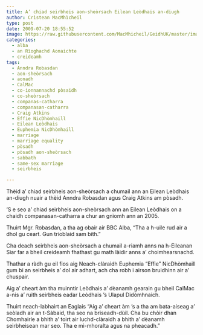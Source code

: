 ```yaml
---
title: A’ chiad seirbheis aon-sheòrsach Eilean Leòdhais an-diugh
author: Crìstean MacMhìcheil
type: post
date: 2009-07-20 18:55:52
image: https://raw.githubusercontent.com/MacMhicheil/GeidhUK/master/images/.jpg
categories:
  - alba
  - an Rìoghachd Aonaichte
  - creideamh
tags:
  - Anndra Robasdan
  - aon-sheòrsach
  - aonadh
  - CalMac
  - co-ionnannachd pòsaidh
  - co-sheòrsach
  - companas-catharra
  - companasan-catharra
  - Craig Atkins
  - Effie NicDhòmhaill
  - Eilean Leòdhais
  - Euphemia NicDhòmhaill
  - marriage
  - marriage equality
  - pòsadh
  - pòsadh aon-sheòrsach
  - sabbath
  - same-sex marriage
  - seirbheis

---
```

Thèid a&#8217; chiad seirbheis aon-sheòrsach a chumail ann an Eilean Leòdhais an-diugh nuair a thèid Anndra Robasdan agus Craig Atkins am pòsadh.

<!--more-->

&#8216;S e seo a&#8217; chiad seirbheis aon-sheòrsach ann an Eilean Leòdhais on a chaidh companasan-catharra a chur an gnìomh ann an 2005.

Thuirt Mgr. Robasdan, a tha ag obair air BBC Alba, &#8220;Tha a h-uile rud air a dhol gu ceart. Gun trioblaid sam bith.&#8221;

Cha deach seirbheis aon-sheòrsach a chumail a-riamh anns na h-Eileanan Siar far a bheil creideamh fhathast gu math làidir anns a&#8217; choimhearsnachd.

Thathar a ràdh gu eil fios aig Neach-clàraidh Euphemia &#8220;Effie&#8221; NicDhòmhaill gum bi an seirbheis a&#8217; dol air adhart, ach cha robh i airson bruidhinn air a&#8217; chuspair.

Aig a&#8217; cheart àm tha muinntir Leòdhais a&#8217; dèanamh gearain gu bheil CalMac a-nis a&#8217; ruith seirbheis eadar Leòdhais &#8217;s Ulapul Didòmhnaich.

Thuirt neach-labhairt an Eaglais &#8220;Aig a&#8217; cheart àm &#8217;s a tha am bata-aiseag a&#8217; seòladh air an t-Sàbaid, tha seo na briseadh-dùil. Cha bu chòir dhan Chomhairle a bhith a&#8217; toirt air luchd-clàraidh a bhith a&#8217; dèanamh seirbheisean mar seo. Tha e mì-mhoralta agus na pheacadh.&#8221;

